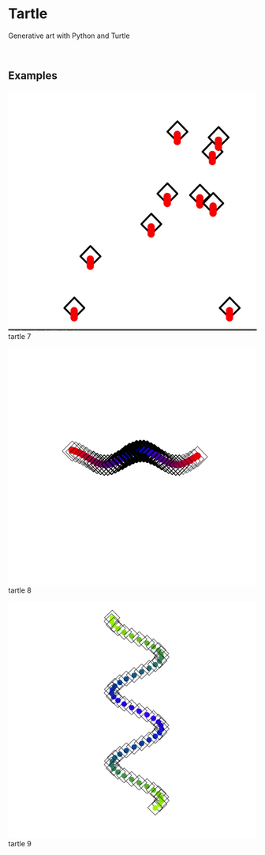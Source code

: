 # Tartle
Generative art with Python and Turtle

&nbsp;
## Examples
![alt text](./tartle7/tart.png)
tartle 7
&nbsp;

![alt text](./tartle8/tart.png)
tartle 8
&nbsp;

![alt text](./tartle9/tart.png)
tartle 9
&nbsp;
